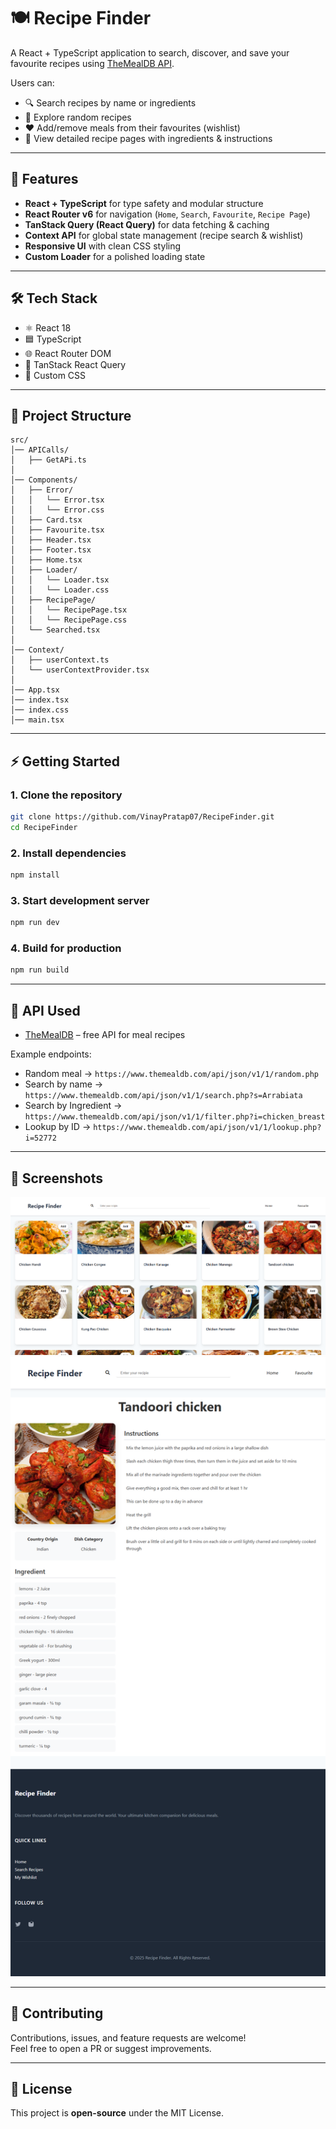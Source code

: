 # 🍽️ Recipe Finder  

A React + TypeScript application to search, discover, and save your favourite recipes using [TheMealDB API](https://www.themealdb.com/).  

Users can:  
- 🔍 Search recipes by name or ingredients  
- 🎲 Explore random recipes  
- ❤️ Add/remove meals from their favourites (wishlist)  
- 📖 View detailed recipe pages with ingredients & instructions  

---

## 🚀 Features
- **React + TypeScript** for type safety and modular structure  
- **React Router v6** for navigation (`Home`, `Search`, `Favourite`, `Recipe Page`)  
- **TanStack Query (React Query)** for data fetching & caching  
- **Context API** for global state management (recipe search & wishlist)  
- **Responsive UI** with clean CSS styling  
- **Custom Loader** for a polished loading state  

---

## 🛠️ Tech Stack
- ⚛️ React 18  
- 🟦 TypeScript  
- 🌐 React Router DOM  
- 📡 TanStack React Query  
- 🎨 Custom CSS  

---

## 📂 Project Structure
```
src/
│── APICalls/
│   ├── GetAPi.ts
│
│── Components/
│   ├── Error/
│   │   └── Error.tsx
│   │   └── Error.css
│   ├── Card.tsx
│   ├── Favourite.tsx
│   ├── Header.tsx
│   ├── Footer.tsx
│   ├── Home.tsx
│   ├── Loader/
│   │   └── Loader.tsx
│   │   └── Loader.css
│   ├── RecipePage/
│   │   └── RecipePage.tsx
│   │   └── RecipePage.css
│   └── Searched.tsx
│
│── Context/
│   ├── userContext.ts
│   └── userContextProvider.tsx
│
│── App.tsx
│── index.tsx
│── index.css
│── main.tsx
```

---

## ⚡ Getting Started

### 1. Clone the repository
```bash
git clone https://github.com/VinayPratap07/RecipeFinder.git
cd RecipeFinder
```

### 2. Install dependencies
```bash
npm install
```

### 3. Start development server
```bash
npm run dev
```

### 4. Build for production
```bash
npm run build
```

---

## 🔑 API Used
- [TheMealDB](https://www.themealdb.com/api.php) – free API for meal recipes  

Example endpoints:  
- Random meal → `https://www.themealdb.com/api/json/v1/1/random.php`  
- Search by name → `https://www.themealdb.com/api/json/v1/1/search.php?s=Arrabiata`  
- Search by Ingredient → `https://www.themealdb.com/api/json/v1/1/filter.php?i=chicken_breast` 
- Lookup by ID → `https://www.themealdb.com/api/json/v1/1/lookup.php?i=52772`   

---

## 📸 Screenshots 
![ScreenShot](uiImage.png)
![ScreenShot](RecipePageUI.png)

---

## 🤝 Contributing
Contributions, issues, and feature requests are welcome!  
Feel free to open a PR or suggest improvements.  

---

## 📜 License
This project is **open-source** under the MIT License.  
